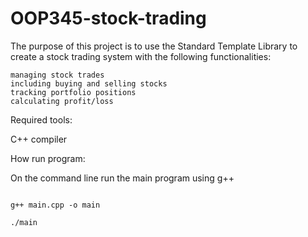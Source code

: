 # OOP345-stock-trading

The purpose of this project is to use the Standard Template Library to create a stock trading 
system with the following functionalities:

	managing stock trades
	including buying and selling stocks
	tracking portfolio positions
	calculating profit/loss


Required tools:

C++ compiler


How run program:

On the command line run the main program using g++  


```

g++ main.cpp -o main

./main

```


